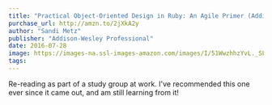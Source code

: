 ```yaml
---
title: "Practical Object-Oriented Design in Ruby: An Agile Primer (Addison-Wesley Professional Ruby)"
purchase_url: http://amzn.to/2jXkA2y
author: "Sandi Metz"
publisher: "Addison-Wesley Professional"
date: 2016-07-28
image: https://images-na.ssl-images-amazon.com/images/I/51WwzhhzYvL._SL75_.jpg
tags:
---
```


Re-reading as part of a study group at work. I've recommended this one ever since it came out, and am still learning from it!
